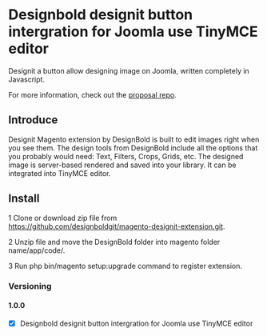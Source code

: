 # Designbold designit button intergration for Joomla use TinyMCE editor

Designit a button allow designing image on Joomla, written completely in Javascript.

For more information, check out the [proposal repo](https://github.com/designboldgit/joomla-designit-extension).

## Introduce

Designit Magento extension by DesignBold is built to edit images right when you see them. The design tools from DesignBold include all the options that you probably would need: Text, Filters, Crops, Grids, etc. The designed image is server-based rendered and saved into your library. It can be integrated into TinyMCE editor.

## Install

1 Clone or download zip file from https://github.com/designboldgit/magento-designit-extension.git.

2 Unzip file and move the DesignBold folder into magento folder name/app/code/.

3 Run php bin/magento setup:upgrade command to register extension.


### Versioning

#### 1.0.0

- [X] Designbold designit button intergration for Joomla use TinyMCE editor